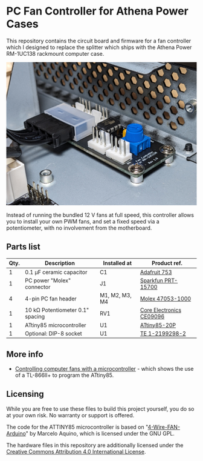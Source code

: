 # PC Fan Controller for Athena Power Cases

This repository contains the circuit board and firmware for a fan controller which I designed to replace the splitter which ships with the Athena Power RM-1UC138 rackmount computer case.

<img src="https://raw.githubusercontent.com/mike42/fan-controller-athena-power/main/image.jpg" alt="Fan controller" width="600">

Instead of running the bundled 12 V fans at full speed, this controller allows you to install your own PWM fans, and set a fixed speed via a potentiometer, with no involvement from the motherboard.

## Parts list

| Qty. | Description                      | Installed at   | Product ref.                                                                                                 |
|------|----------------------------------|----------------|--------------------------------------------------------------------------------------------------------------|
|    1 | 0.1 µF ceramic capacitor         | C1             | [Adafruit 753](https://www.adafruit.com/product/753)                                                         |
|    1 | PC power "Molex" connector       | J1             | [Sparkfun PRT-15700](https://www.sparkfun.com/products/15700)                                                |
|    4 | 4-pin PC fan header              | M1, M2, M3, M4 | [Molex 47053-1000](https://au.mouser.com/ProductDetail/Molex/47053-1000)                                     |
|    1 | 10 kΩ Potentiometer 0.1" spacing | RV1            | [Core Electronics CE09096](https://core-electronics.com.au/breadboard-compatible-potentiometer-10k-ohm.html) |
|    1 | ATtiny85 microcontroller         | U1             | [ATtiny85-20P](https://au.mouser.com/ProductDetail/Microchip-Technology/ATTINY85-20PU)                       |
|    1 | Optional: DIP-8 socket           | U1             | [TE 1-2199298-2](https://au.mouser.com/ProductDetail/TE-Connectivity/1-2199298-2)                            |

## More info

- [Controlling computer fans with a microcontroller](https://mike42.me/blog/2023-09-controlling-computer-fans-with-a-microcontroller) - which shows the use of a TL-866II+ to program the ATtiny85.

## Licensing 

While you are free to use these files to build this project yourself, you do so at your own risk. No warranty or support is offered.

The code for the ATTINY85 microcontroller is based on "[4-Wire-FAN-Arduino](https://github.com/marceloaqno/4-Wire-FAN-Arduino/blob/master/ATtiny_PWM_Phase_Corret_25kHz.ino)" by Marcelo Aquino, which is licensed under the GNU GPL.

The hardware files in this repository are additionally licensed under the [Creative Commons Attribution 4.0 International License](https://creativecommons.org/licenses/by/4.0/).
